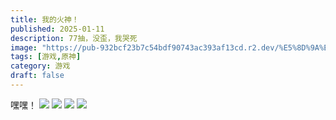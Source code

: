 ```yaml
---
title: 我的火神！
published: 2025-01-11
description: 77抽，没歪，我哭死
image: "https://pub-932bcf23b7c54bdf90743ac393af13cd.r2.dev/%E5%8D%9A%E5%AE%A2%E5%B8%96%E5%AD%90%E5%9B%BE%E7%89%87/%E5%8E%9F%E7%A5%9E/PixPin_2025-01-10_23-00-40.png"
tags: [游戏,原神]
category: 游戏
draft: false
---
```

嘿嘿！
![](https://pub-932bcf23b7c54bdf90743ac393af13cd.r2.dev/%E5%8D%9A%E5%AE%A2%E5%B8%96%E5%AD%90%E5%9B%BE%E7%89%87/%E5%8E%9F%E7%A5%9E/20250111003345.png)
![](https://pub-932bcf23b7c54bdf90743ac393af13cd.r2.dev/%E5%8D%9A%E5%AE%A2%E5%B8%96%E5%AD%90%E5%9B%BE%E7%89%87/%E5%8E%9F%E7%A5%9E/20250111003426.png)
![](https://pub-932bcf23b7c54bdf90743ac393af13cd.r2.dev/%E5%8D%9A%E5%AE%A2%E5%B8%96%E5%AD%90%E5%9B%BE%E7%89%87/%E5%8E%9F%E7%A5%9E/20250111003412.png)
![](https://pub-932bcf23b7c54bdf90743ac393af13cd.r2.dev/%E5%8D%9A%E5%AE%A2%E5%B8%96%E5%AD%90%E5%9B%BE%E7%89%87/%E5%8E%9F%E7%A5%9E/20250111003402.png)